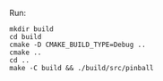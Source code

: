 Run:

    mkdir build
    cd build
    cmake -D CMAKE_BUILD_TYPE=Debug ..
    cmake ..
    cd ..
    make -C build && ./build/src/pinball

